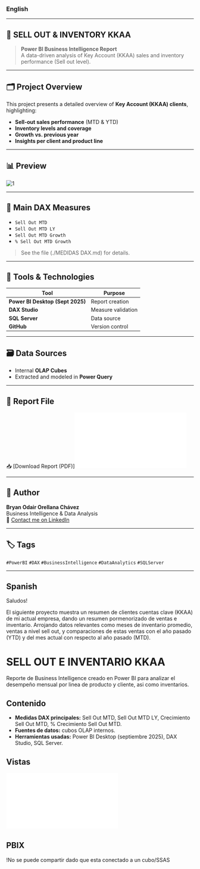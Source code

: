 
### English
---
## 🧠 SELL OUT & INVENTORY KKAA

> **Power BI Business Intelligence Report**  
> A data-driven analysis of Key Account (KKAA) sales and inventory performance (Sell out level).

---

## 🗂️ Project Overview
This project presents a detailed overview of **Key Account (KKAA) clients**, highlighting:
- **Sell-out sales performance** (MTD & YTD)
- **Inventory levels and coverage**
- **Growth vs. previous year**
- **Insights per client and product line**

---

## 📊 Preview
<img width="487" height="397" alt="1" src="https://github.com/user-attachments/assets/45d221ed-f875-40db-9bea-1b04ae358331" />

---

## 🧮 Main DAX Measures
- `Sell Out MTD`  
- `Sell Out MTD LY`  
- `Sell Out MTD Growth`  
- `% Sell Out MTD Growth`

> See the file (./MEDIDAS DAX.md) for details.

---

## 🧰 Tools & Technologies
| Tool | Purpose |
|------|----------|
| **Power BI Desktop (Sept 2025)** | Report creation |
| **DAX Studio** | Measure validation |
| **SQL Server** | Data source |
| **GitHub** | Version control |

---

## 🗃️ Data Sources
- Internal **OLAP Cubes**
- Extracted and modeled in **Power Query**

---

## 📄 Report File
📥 [Download Report (PDF)]![Full report - 5 pages](./SellOuteInventario_KKAA.pdf)

---

## 💬 Author
**Bryan Odair Orellana Chávez**  
Business Intelligence & Data Analysis  
📧 [Contact me on LinkedIn](https://www.linkedin.com/in/bryanxavez)

---

## 🏷️ Tags
`#PowerBI` `#DAX` `#BusinessIntelligence` `#DataAnalytics` `#SQLServer`

---

## Spanish
Saludos!

El siguiente proyecto muestra un resumen de clientes cuentas clave (KKAA) de mi actual empresa, dando un resumen pormenorizado de ventas e inventario. Arrojando datos relevantes como meses de inventario promedio, ventas a nivel sell out, y comparaciones de estas ventas con el año pasado (YTD) y del mes actual con respecto al año pasado (MTD).

# SELL OUT E INVENTARIO KKAA
Reporte de Business Intelligence creado en Power BI para analizar el desempeño mensual por linea de producto y cliente, asi como inventarios.

## Contenido
- **Medidas DAX principales:** Sell Out MTD, Sell Out MTD LY, Crecimiento Sell Out MTD, % Crecimiento Sell Out MTD.
- **Fuentes de datos:** cubos OLAP internos.
- **Herramientas usadas:** Power BI Desktop (septiembre 2025), DAX Studio, SQL Server.

## Vistas
![Reporte completo - 5 paginas](./SellOuteInventario_KKAA.pdf)

## PBIX
!No se puede compartir dado que esta conectado a un cubo/SSAS





